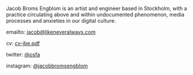 Jacob Broms Engblom is an artist and engineer based in Stockholm, with a practice circulating above and within undocumented phenomenon, media processes and anxieties in our digital culture. 

emailto: jacob@likeneveralways.com

cv: [cv-jbe.pdf](/cv-jbe.pdf)

twitter: [@osfa](https://twitter.com/osfa)

instagram: [@jacobbromsengblom](https://instagram.com/jacobbromsengblom/)